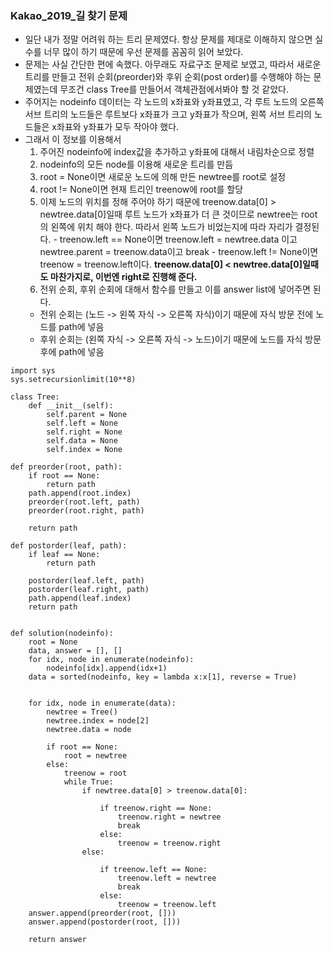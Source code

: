 ### Kakao_2019_길 찾기 문제
- 일단 내가 정말 어려워 하는 트리 문제였다. 항상 문제를 제대로 이해하지 않으면 실수를 너무 많이 하기 때문에 우선 문제를 꼼꼼히 읽어 보았다.
- 문제는 사실 간단한 편에 속했다. 아무래도 자료구조 문제로 보였고, 따라서 새로운 트리를 만들고 전위 순회(preorder)와 후위 순회(post order)를 수행해야 하는 문제였는데 무조건 class Tree를 만들어서 객체관점에서봐야 할 것 같았다.
- 주어지는 nodeinfo 데이터는 각 노드의 x좌표와 y좌표였고, 각 루트 노드의 오른쪽 서브 트리의 노드들은 루트보다 x좌표가 크고 y좌표가 작으며, 왼쪽 서브 트리의 노드들은 x좌표와 y좌표가 모두 작아야 했다.
- 그래서 이 정보를 이용해서
  1. 주어진 nodeinfo에 index값을 추가하고 y좌표에 대해서 내림차순으로 정렬
  2. nodeinfo의 모든 node를 이용해 새로운 트리를 만듬
    1. root = None이면 새로운 노드에 의해 만든 newtree를 root로 설정
    2. root != None이면 현재 트리인 treenow에 root를 할당
    3. 이제 노드의 위치를 정해 주어야 하기 때문에 treenow.data[0] > newtree.data[0]일때 루트 노드가 x좌표가 더 큰 것이므로 newtree는 root의 왼쪽에 위치 해야 한다. 따라서 왼쪽 노드가 비었는지에 따라 자리가 결정된다.
      - treenow.left == None이면 treenow.left = newtree.data 이고 newtree.parent = treenow.data이고 break
      - treenow.left != None이면 treenow = treenow.left이다.
      **treenow.data[0] < newtree.data[0]일때도 마찬가지로, 이번엔 right로 진행해 준다.**
  3. 전위 순회, 후위 순회에 대해서 함수를 만들고 이를 answer list에 넣어주면 된다.
  - 전위 순회는 (노드 -> 왼쪽 자식 -> 오른쪽 자식)이기 때문에 자식 방문 전에 노드를 path에 넣음
  - 후위 순회는 (왼쪽 자식 -> 오른쪽 자식 -> 노드)이기 때문에 노드를 자식 방문 후에 path에 넣음
  
```py3
import sys
sys.setrecursionlimit(10**8)

class Tree:
    def __init__(self):
        self.parent = None
        self.left = None
        self.right = None
        self.data = None
        self.index = None

def preorder(root, path):
    if root == None:
        return path
    path.append(root.index)
    preorder(root.left, path)
    preorder(root.right, path)

    return path

def postorder(leaf, path):
    if leaf == None:
        return path

    postorder(leaf.left, path)
    postorder(leaf.right, path)
    path.append(leaf.index)
    return path
    

def solution(nodeinfo):
    root = None
    data, answer = [], []
    for idx, node in enumerate(nodeinfo):
        nodeinfo[idx].append(idx+1)
    data = sorted(nodeinfo, key = lambda x:x[1], reverse = True)  


    for idx, node in enumerate(data):
        newtree = Tree()
        newtree.index = node[2]
        newtree.data = node

        if root == None:
            root = newtree
        else:
            treenow = root
            while True:
                if newtree.data[0] > treenow.data[0]:

                    if treenow.right == None:
                        treenow.right = newtree
                        break
                    else:
                        treenow = treenow.right
                else:

                    if treenow.left == None:
                        treenow.left = newtree
                        break
                    else:
                        treenow = treenow.left
    answer.append(preorder(root, []))
    answer.append(postorder(root, []))

    return answer
```
